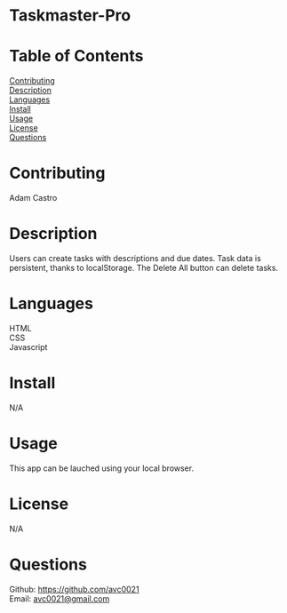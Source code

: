 # Taskmaster-Pro

# Table of Contents

[Contributing](#name)</br>
[Description](#description)</br>
[Languages](#languages)</br>
[Install](#install)</br>
[Usage](#usage)</br>
[License](#license)</br>
[Questions](#github)</br>

# Contributing

Adam Castro

# Description
Users can create tasks with descriptions and due dates.
Task data is persistent, thanks to localStorage.
The Delete All button can delete tasks.

# Languages

HTML</br>
CSS</br>
Javascript

# Install

N/A

# Usage

This app can be lauched using your local browser. 

# License

N/A

# Questions

Github: https://github.com/avc0021</br>
Email: avc0021@gmail.com
